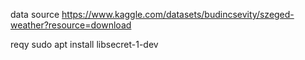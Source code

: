 data source 
https://www.kaggle.com/datasets/budincsevity/szeged-weather?resource=download




reqy
sudo apt install libsecret-1-dev